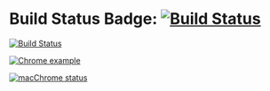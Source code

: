 # Build Status Badge: [![Build Status](https://github.com/johnmorrisQADeveloper/cypress_cucumber/workflows/main/badge.svg)](https://github.com/johnmorrisQADeveloper/cypress_cucumber/actions)


[![Build Status](https://github.com/johnmorrisQADeveloper/cypress_cucumber/workflows/main/badge.svg)](https://github.com/johnmorrisQADeveloper/cypress_cucumber/actions)

[![Chrome example](https://github.com/johnmorrisQADeveloper/cypress_cucumber/workflows/main/badge.svg?branch=master)](.github/workflows/main.yml)

[![macChrome status](https://github.com/johnmorrisQADeveloper/cypress_cucumber/workflows/macChrome/badge.svg?branch=master)](https://github.com/cypress-io/github-action/actions)
